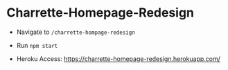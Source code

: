 # Charrette-Homepage-Redesign

- Navigate to `/charrette-hompage-redesign`
- Run `npm start`

- Heroku Access: https://charrette-homepage-redesign.herokuapp.com/

